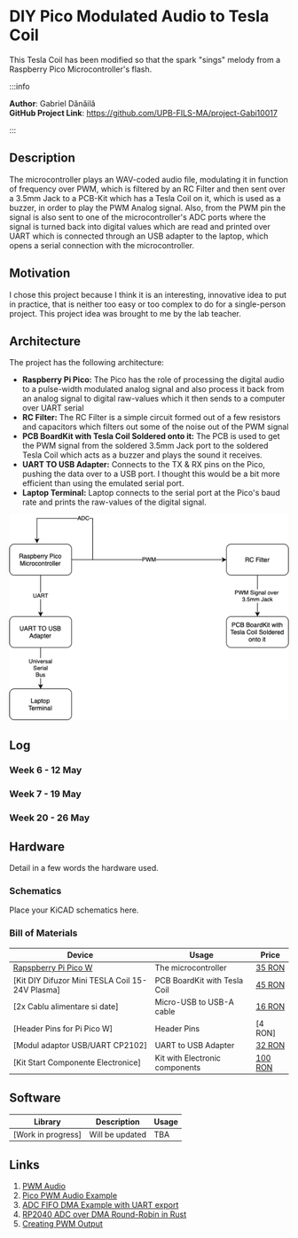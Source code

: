 # DIY Pico Modulated Audio to Tesla Coil
This Tesla Coil has been modified so that the spark "sings" melody from a Raspberry Pico Microcontroller's flash.

:::info 

**Author**: Gabriel Dănăilă \
**GitHub Project Link**: https://github.com/UPB-FILS-MA/project-Gabi10017

:::

## Description

The microcontroller plays an WAV-coded audio file, modulating it in function of frequency over PWM, which is filtered by an RC Filter and then sent over a 3.5mm Jack to a PCB-Kit which has a Tesla Coil on it, which is used as a buzzer, in order to play the PWM Analog signal. Also, from the PWM pin the signal is also sent to one of the microcontroller's ADC ports where the signal is turned back into digital values which are read and printed over UART which is connected through an USB adapter to the laptop, which opens a serial connection with the microcontroller.

## Motivation

I chose this project because I think it is an interesting, innovative idea to put in practice, that is neither too easy or too complex to do for a single-person project. This project idea was brought to me by the lab teacher.

## Architecture 

The project has the following architecture:
- __Raspberry Pi Pico:__ The Pico has the role of processing the digital audio to a pulse-width modulated analog signal and also process it back from an analog signal to digital raw-values which it then sends to a computer over UART serial
- __RC Filter:__ The RC Filter is a simple circuit formed out of a few resistors and capacitors which filters out some of the noise out of the PWM signal
- __PCB BoardKit with Tesla Coil Soldered onto it:__ The PCB is used to get the PWM signal from the soldered 3.5mm Jack port to the soldered Tesla Coil which acts as a buzzer and plays the sound it receives.
- __UART TO USB Adapter:__ Connects to the TX & RX pins on the Pico, pushing the data over to a USB port. I thought this would be a bit more efficient than using the emulated serial port.
- __Laptop Terminal:__ Laptop connects to the serial port at the Pico's baud rate and prints the raw-values of the digital signal.

![Block Diagram](block_diagram.png)


## Log

<!-- write every week your progress here -->

### Week 6 - 12 May

### Week 7 - 19 May

### Week 20 - 26 May

## Hardware

Detail in a few words the hardware used.

### Schematics

Place your KiCAD schematics here.

### Bill of Materials

<!-- Fill out this table with all the hardware components that you might need.

The format is 
```
| [Device](link://to/device) | This is used ... | [price](link://to/store) |

```

-->

| Device | Usage | Price |
|--------|--------|-------|
| [Rapspberry Pi Pico W](https://www.raspberrypi.com/documentation/microcontrollers/raspberry-pi-pico.html) | The microcontroller | [35 RON](https://www.optimusdigital.ro/en/raspberry-pi-boards/12394-raspberry-pi-pico-w.html) |
| [Kit DIY Difuzor Mini TESLA Coil 15-24V Plasma] | PCB BoardKit with Tesla Coil | [45 RON](https://www.olx.ro/d/oferta/kit-diy-difuzor-mini-tesla-coil-15-24v-plasma-IDgLEoY.html) |
| [2x Cablu alimentare si date] | Micro-USB to USB-A cable | [16 RON](https://www.emag.ro/cablu-alimentare-si-date-ugreen-fast-charging-usb-la-micro-usb-nickel-plating-pvc-1-5m-negru-6957303861378/pd/DV7CCBYBM/) |
| [Header Pins for Pi Pico W] | Header Pins | [4 RON] |
| [Modul adaptor USB/UART CP2102] | UART to USB Adapter | [32 RON](https://www.emag.ro/modul-adaptor-usb-uart-cp2102-waveshare-5-3-3-v-cp2102usbuartboard-micro-waveshare11325/pd/DNDJFQMBM/) |
| [Kit Start Componente Electronice] | Kit with Electronic components | [100 RON](https://www.emag.ro/modul-adaptor-usb-uart-cp2102-waveshare-5-3-3-v-cp2102usbuartboard-micro-waveshare11325/pd/DNDJFQMBM/) |


## Software

| Library | Description | Usage |
|---------|-------------|-------|
| [Work in progress] | Will be updated | TBA |

## Links

<!-- Add a few links that inspired you and that you think you will use for your project -->

1. [PWM Audio](https://gregchadwick.co.uk/blog/playing-with-the-pico-pt3/)
2. [Pico PWM Audio Example](https://github.com/DrChat/rp-hal/blob/feature/pwm_audio_example/boards/rp-pico/examples/pico_pwm_audio.rs)
3. [ADC FIFO DMA Example with UART export](https://github.com/rp-rs/rp-hal/blob/main/rp2040-hal/examples/adc_fifo_dma.rs)
4. [RP2040 ADC over DMA Round-Robin in Rust](https://gist.github.com/chmanie/d897d9be6e85c872673b6f010dfff7b0)
5. [Creating PWM Output](https://www.alexdwilson.dev/learning-in-public/pwm-output-how-to-program-a-raspberry-pi-pico-with-rust)
